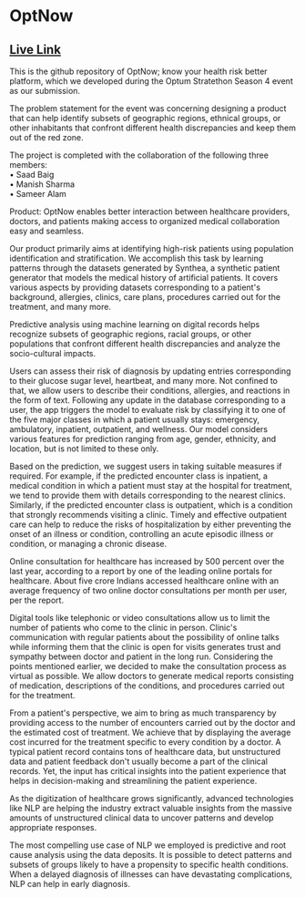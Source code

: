 # OptNow
## [Live Link](https://gifted-cowboy-hat-bat.cyclic.app/)
This is the github repository of OptNow; know your health risk better platform, which we developed during the Optum Stratethon Season 4 event as our submission. 

The problem statement for the event was concerning designing a product that can help identify subsets of geographic regions, ethnical groups, or other inhabitants that confront different health discrepancies and keep them out of the red zone. 

The project is completed with the collaboration of the following three members: <br>
• Saad Baig <br>
• Manish Sharma <br>
• Sameer Alam <br>

Product:
OptNow enables better interaction between healthcare providers, doctors, and patients making access to organized medical collaboration easy and seamless.

Our product primarily aims at identifying high-risk patients using population identification and stratification. We accomplish this task by learning patterns through the datasets generated by Synthea, a synthetic patient generator that models the medical history of artificial patients. It covers various aspects by providing datasets corresponding to a patient's background, allergies, clinics, care plans, procedures carried out for the treatment, and many more. 

Predictive analysis using machine learning on digital records helps recognize subsets of geographic regions, racial groups, or other populations that confront different health discrepancies and analyze the socio-cultural impacts.

Users can assess their risk of diagnosis by updating entries corresponding to their glucose sugar level, heartbeat, and many more. Not confined to that, we allow users to describe their conditions, allergies, and reactions in the form of text. Following any update in the database corresponding to a user, the app triggers the model to evaluate risk by classifying it to one of the five major classes in which a patient usually stays: emergency, ambulatory, inpatient, outpatient, and wellness. Our model considers various features for prediction ranging from age, gender, ethnicity, and location, but is not limited to these only.

Based on the prediction, we suggest users in taking suitable measures if required. For example, if the predicted encounter class is inpatient, a medical condition in which a patient must stay at the hospital for treatment, we tend to provide them with details corresponding to the nearest clinics. Similarly, if the predicted encounter class is outpatient, which is a condition that strongly recommends visiting a clinic. Timely and effective outpatient care can help to reduce the risks of hospitalization by either preventing the onset of an illness or condition, controlling an acute episodic illness or condition, or managing a chronic disease.

Online consultation for healthcare has increased by 500 percent over the last year, according to a report by one of the leading online portals for healthcare. About five crore Indians accessed healthcare online with an average frequency of two online doctor consultations per month per user, per the report. 

Digital tools like telephonic or video consultations allow us to limit the number of patients who come to the clinic in person. Clinic's communication with regular patients about the possibility of online talks while informing them that the clinic is open for visits generates trust and sympathy between doctor and patient in the long run. Considering the points mentioned earlier, we decided to make the consultation process as virtual as possible. We allow doctors to generate medical reports consisting of medication, descriptions of the conditions, and procedures carried out for the treatment. 

From a patient's perspective, we aim to bring as much transparency by providing access to the number of encounters carried out by the doctor and the estimated cost of treatment. We achieve that by displaying the average cost incurred for the treatment specific to every condition by a doctor. A typical patient record contains tons of healthcare data, but unstructured data and patient feedback don't usually become a part of the clinical records. Yet, the input has critical insights into the patient experience that helps in decision-making and streamlining the patient experience.

As the digitization of healthcare grows significantly, advanced technologies like NLP are helping the industry extract valuable insights from the massive amounts of unstructured clinical data to uncover patterns and develop appropriate responses. 

The most compelling use case of NLP we employed is predictive and root cause analysis using the data deposits. It is possible to detect patterns and subsets of groups likely to have a propensity to specific health conditions. When a delayed diagnosis of illnesses can have devastating complications, NLP can help in early diagnosis.
